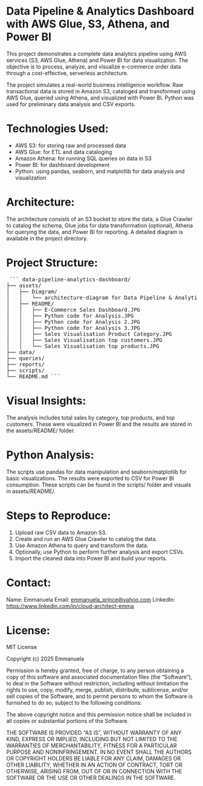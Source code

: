 # Data Pipeline & Analytics Dashboard with AWS Glue, S3, Athena, and Power BI

This project demonstrates a complete data analytics pipeline using AWS services (S3, AWS Glue, Athena) and Power BI for data visualization. The objective is to process, analyze, and visualize e-commerce order data through a cost-effective, serverless architecture.

The project simulates a real-world business intelligence workflow. Raw transactional data is stored in Amazon S3, cataloged and transformed using AWS Glue, queried using Athena, and visualized with Power BI. Python was used for preliminary data analysis and CSV exports.

# Technologies Used:
- AWS S3: for storing raw and processed data
- AWS Glue: for ETL and data cataloging
- Amazon Athena: for running SQL queries on data in S3
- Power BI: for dashboard development
- Python: using pandas, seaborn, and matplotlib for data analysis and visualization

# Architecture:
The architecture consists of an S3 bucket to store the data, a Glue Crawler to catalog the schema, Glue jobs for data transformation (optional), Athena for querying the data, and Power BI for reporting. A detailed diagram is available in the project directory.

# Project Structure:
<pre> ``` data-pipeline-analytics-dashboard/
├── assets/
│   ├── Diagram/
│   │   └── architecture-diagram for Data Pipeline & Analytics Dashboard.JPG
│   ├── README/
│   │   ├── E-Commerce Sales Dashboard.JPG
│   │   ├── Python code for Analysis.JPG
│   │   ├── Python code for Analysis 2.JPG
│   │   ├── Python code for Analysis 3.JPG
│   │   ├── Sales Visualisation Product Category.JPG
│   │   ├── Sales Visualisation top customers.JPG
│   │   └── Sales Visualisation top products.JPG
├── data/
├── queries/
├── reports/
├── scripts/
└── README.md ``` </pre>

# Visual Insights:
The analysis includes total sales by category, top products, and top customers. These were visualized in Power BI and the results are stored in the assets/README/ folder.

# Python Analysis:
The scripts use pandas for data manipulation and seaborn/matplotlib for basic visualizations. The results were exported to CSV for Power BI consumption. These scripts can be found in the scripts/ folder and visuals in assets/README/.

# Steps to Reproduce:
1. Upload raw CSV data to Amazon S3.
2. Create and run an AWS Glue Crawler to catalog the data.
3. Use Amazon Athena to query and transform the data.
4. Optionally, use Python to perform further analysis and export CSVs.
5. Import the cleaned data into Power BI and build your reports.

# Contact:
Name: Emmanuela
Email: emmanuela_prince@yahoo.com
LinkedIn: https://www.linkedin.com/in/cloud-architect-emma

# License:
MIT License

Copyright (c) 2025 Emmanuela

Permission is hereby granted, free of charge, to any person obtaining a copy of this software and associated documentation files (the “Software”), to deal in the Software without restriction, including without limitation the rights to use, copy, modify, merge, publish, distribute, sublicense, and/or sell copies of the Software, and to permit persons to whom the Software is furnished to do so, subject to the following conditions:

The above copyright notice and this permission notice shall be included in all copies or substantial portions of the Software.

THE SOFTWARE IS PROVIDED “AS IS”, WITHOUT WARRANTY OF ANY KIND, EXPRESS OR IMPLIED, INCLUDING BUT NOT LIMITED TO THE WARRANTIES OF MERCHANTABILITY, FITNESS FOR A PARTICULAR PURPOSE AND NONINFRINGEMENT. IN NO EVENT SHALL THE AUTHORS OR COPYRIGHT HOLDERS BE LIABLE FOR ANY CLAIM, DAMAGES OR OTHER LIABILITY, WHETHER IN AN ACTION OF CONTRACT, TORT OR OTHERWISE, ARISING FROM, OUT OF OR IN CONNECTION WITH THE SOFTWARE OR THE USE OR OTHER DEALINGS IN THE SOFTWARE.
